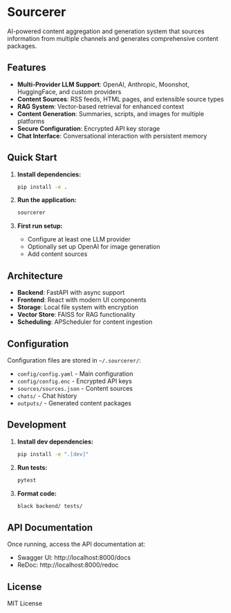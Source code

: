 # Sourcerer

AI-powered content aggregation and generation system that sources information from multiple channels and generates comprehensive content packages.

## Features

- **Multi-Provider LLM Support**: OpenAI, Anthropic, Moonshot, HuggingFace, and custom providers
- **Content Sources**: RSS feeds, HTML pages, and extensible source types
- **RAG System**: Vector-based retrieval for enhanced context
- **Content Generation**: Summaries, scripts, and images for multiple platforms
- **Secure Configuration**: Encrypted API key storage
- **Chat Interface**: Conversational interaction with persistent memory

## Quick Start

1. **Install dependencies:**
   ```bash
   pip install -e .
   ```

2. **Run the application:**
   ```bash
   sourcerer
   ```

3. **First run setup:**
   - Configure at least one LLM provider
   - Optionally set up OpenAI for image generation
   - Add content sources

## Architecture

- **Backend**: FastAPI with async support
- **Frontend**: React with modern UI components
- **Storage**: Local file system with encryption
- **Vector Store**: FAISS for RAG functionality
- **Scheduling**: APScheduler for content ingestion

## Configuration

Configuration files are stored in `~/.sourcerer/`:
- `config/config.yaml` - Main configuration
- `config/config.enc` - Encrypted API keys
- `sources/sources.json` - Content sources
- `chats/` - Chat history
- `outputs/` - Generated content packages

## Development

1. **Install dev dependencies:**
   ```bash
   pip install -e ".[dev]"
   ```

2. **Run tests:**
   ```bash
   pytest
   ```

3. **Format code:**
   ```bash
   black backend/ tests/
   ```

## API Documentation

Once running, access the API documentation at:
- Swagger UI: http://localhost:8000/docs
- ReDoc: http://localhost:8000/redoc

## License

MIT License
